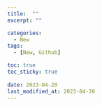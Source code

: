 ```yaml
---
title:  ""
excerpt: ""

categories:
  - New
tags:
  - [New, Github]

toc: true
toc_sticky: true
 
date: 2023-04-20
last_modified_at: 2023-04-20
---
```

